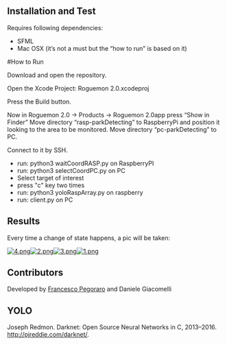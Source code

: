 ## Installation and Test

Requires following dependencies:
* SFML
* Mac OSX (it’s not a must but the “how to run” is based on it)

#How to Run

Download and open the repository.

Open the Xcode Project: Roguemon  2.0.xcodeproj

Press the Build button.

Now in Roguemon 2.0 -> Products -> Roguemon 2.0app press “Show in Finder”
Move directory “rasp-parkDetecting” to RaspberryPi and position it looking to the area to be monitored. 
Move directory “pc-parkDetecting” to PC.

Connect to it by SSH. 

+ run: python3 waitCoordRASP.py on RaspberryPI
+ run: python3 selectCoordPC.py on PC
+ Select target of interest
+ press "c" key two times
+ run: python3 yoloRaspArray.py on raspberry
+ run: client.py on PC

## Results
Every time a change of state happens, a pic will be taken:

[![4.png](https://s26.postimg.org/nahhmzm2d/Park0full_at_Sat_Jul_8_15_02_18_2017.jpg)](http://postimg.org/image/nahhmzm2d/)[![2.png](https://s26.postimg.org/8d90lz8tx/Park0empty_at_Sat_Jul_8_14_19_56_2017.jpg)](http://postimg.org/image/8d90lz8tx/)[![3.png](https://s26.postimg.org/6b8j7qaut/Park0full_at_Sat_Jul_8_11_53_17_2017.jpg)](http://postimg.org/image/6b8j7qaut/)[![1.png](https://s26.postimg.org/qes5js2ut/Park0empty_at_Sat_Jul_8_11_51_37_2017.jpg)](http://postimg.org/image/qes5js2ut/)

## Contributors
Developed by [Francesco Pegoraro](https://github.com/SqrtPapere) and Daniele Giacomelli

## YOLO 

Joseph Redmon. Darknet: Open Source Neural Networks in C, 2013–2016. http://pjreddie.com/darknet/.
